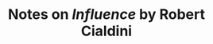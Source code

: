 ---
title: Notes on _Influence_ by Robert Cialdini
layout: redirect
sitemap: false
redirect_to:  /books/influence
tags: [book]
---